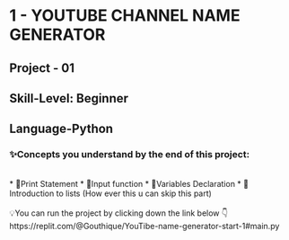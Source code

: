 # 1 - YOUTUBE CHANNEL NAME GENERATOR
## Project - 01
## Skill-Level: Beginner
## Language-Python
### ✨Concepts you understand by the end of this project:
<br/>
* 📌Print Statement
* 📌Input function
* 📌Variables Declaration
* 📌Introduction to lists (How ever this u can skip this part)
<br/>
<br/>
💡You can run the project by clicking down the link below 👇
https://replit.com/@Gouthique/YouTibe-name-generator-start-1#main.py

